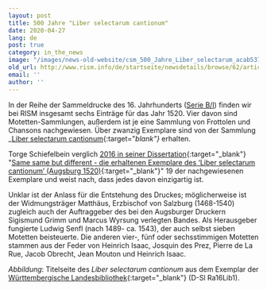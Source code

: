 ```yaml
---
layout: post
title: 500 Jahre "Liber selectarum cantionum"
date: 2020-04-27
lang: de
post: true
category: in_the_news
image: "/images/news-old-website/csm_500_Jahre_Liber_selectarum_acab537a28.png"
old_url: http://www.rism.info/de/startseite/newsdetails/browse/62/article/64/500-years-of-the-liber-selectarum-cantionum.html
email: ''
author: ''
---
```


In der Reihe der Sammeldrucke des 16. Jahrhunderts ([Serie B/I](/de/publikationen.html#c2619)) finden wir bei RISM insgesamt sechs Einträge für das Jahr 1520. Vier davon sind Motetten-Sammlungen, außerdem ist je eine Sammlung von Frottolen und Chansons nachgewiesen. Über zwanzig Exemplare sind von der Sammlung _[Liber selectarum cantionum](https://opac.rism.info/search?id=993103921&View=rism){:target="_blank"}_ erhalten.

Torge Schiefelbein verglich [2016 in seiner Dissertation](https://opac.rism.info/search?id=lit41001162&View=rism){:target="_blank"} "[Same same but different - die erhaltenen Exemplare des ‘Liber selectarum cantionum’ (Augsburg 1520)](http://othes.univie.ac.at/43236/){:target="_blank"}" 19 der nachgewiesenen Exemplare und weist nach, dass jedes davon einzigartig ist.

Unklar ist der Anlass für die Entstehung des Druckes; möglicherweise ist der Widmungsträger Matthäus, Erzbischof von Salzburg (1468-1540) zugleich auch der Auftraggeber des bei den Augsburger Druckern Sigismund Grimm und Marcus Wyrsung verlegten Bandes. Als Herausgeber fungierte Ludwig Senfl (nach 1489- ca. 1543), der auch selbst sieben Motetten beisteuerte. Die anderen vier-, fünf oder sechsstimmigen Motetten stammen aus der Feder von Heinrich Isaac, Josquin des Prez, Pierre de La Rue, Jacob Obrecht, Jean Mouton und Heinrich Isaac.

_Abbildung_: Titelseite des _Liber selectarum cantionum_ aus dem Exemplar der [Württembergische Landesbibliothek](http://nbn-resolving.de/urn:nbn:de:bsz:24-digibib-bsz3701648148){:target="_blank"} (D-Sl Ra16Lib1).


